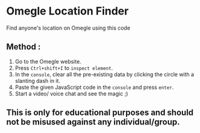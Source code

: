 # Omegle Location Finder
Find anyone's location on Omegle using this code

## Method : 

1. Go to the Omegle website.
2. Press `Ctrl+shift+I` to `inspect element`.
3. In the `console`, clear all the pre-existing data by clicking the circle with a slanting dash in it.
4. Paste the given JavaScript code in the `console` and press `enter`.
5. Start a video/ voice chat and see the magic ;)

## This is only for educational purposes and should not be misused against any individual/group.
